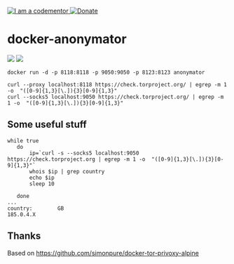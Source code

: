 <a href="http://bitly.com/2grT54q"><img src="https://cdn.codementor.io/badges/i_am_a_codementor_dark.svg" alt="I am a codementor" style="max-width:100%"/></a><a href="http://bitly.com/2grT54q">
 [![Donate](https://www.paypalobjects.com/en_US/i/btn/btn_donateCC_LG.gif)](https://www.paypal.me/HAAW)
# docker-anonymator
![](https://upload.wikimedia.org/wikipedia/commons/thumb/1/15/Tor-logo-2011-flat.svg/612px-Tor-logo-2011-flat.svg.png)
![](https://www.alpinelinux.org/alpinelinux-logo.svg)

```
docker run -d -p 8118:8118 -p 9050:9050 -p 8123:8123 anonymator

curl --proxy localhost:8118 https://check.torproject.org/ | egrep -m 1 -o  "([0-9]{1,3}[\.]){3}[0-9]{1,3}" 
curl --socks5 localhost:9050 https://check.torproject.org/ | egrep -m 1 -o  "([0-9]{1,3}[\.]){3}[0-9]{1,3}" 
```
## Some useful stuff

```
while true 
   do  
       ip=`curl -s --socks5 localhost:9050 https://check.torproject.org | egrep -m 1 -o  "([0-9]{1,3}[\.]){3}[0-9]{1,3}"`
       whois $ip | grep country
       echo $ip
       sleep 10

   done
...
country:        GB
185.0.4.X
```

## Thanks

Based on https://github.com/simonpure/docker-tor-privoxy-alpine
